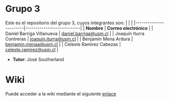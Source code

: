 # Grupo 3

Este es el repositorio del grupo 3, cuyos integrantes son:
|                       |                            |
|-----------------------|---------------------------|
| **Nombre**            | **Correo electrónico**    |
| Daniel Barriga Villanueva | daniel.barriga@usm.cl |
| Joaquín Iturra Contreras | joaquin.iturra@usm.cl |
| Benjamín Mena Ardura | benjamin.menaa@usm.cl |
| Celeste Ramirez Cabezas | celeste.ramirez@usm.cl |

* **Tutor**: José Southerland

# Wiki

Puede acceder a la wiki mediante el siguiente [enlace](https://github.com/INGESO-2023-1/grupo_3.wiki.git)
